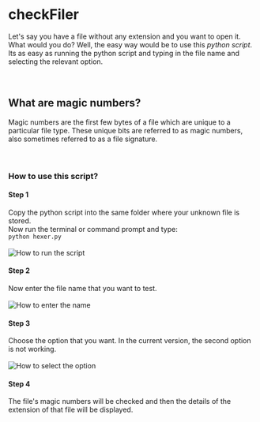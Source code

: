 # checkFiler
Let's say you have a file without any extension and you want to open it. What would you do? 
Well, the easy way would be to use this _python script_. Its as easy as running the python script and typing in the file name and selecting the relevant option.
<br /> <br /> <br />
## What are magic numbers?
Magic numbers are the first few bytes of a file which are unique to a particular file type. These unique bits are referred to as magic numbers,  also sometimes referred to as a  file signature.
<br /> <br /> <br />
### How to use this script?

#### Step 1
Copy the python script into the same folder where your unknown file is stored. <br />
Now run the terminal or command prompt and type: <br />
```python hexer.py``` <br /> <br />
![How to run the script](https://github.com/var-greyShader/checkFiler/blob/master/readmeImages/image1.png)

#### Step 2
Now enter the file name that you want to test. <br /><br />
![How to enter the name](https://github.com/var-greyShader/checkFiler/blob/master/readmeImages/image2.png)


#### Step 3
Choose the option that you want. In the current version, the second option is not working. <br /><br />
![How to select the option](https://github.com/var-greyShader/checkFiler/blob/master/readmeImages/image3.png)

#### Step 4
The file's magic numbers will be checked and then the details of the extension of that file will be displayed.


